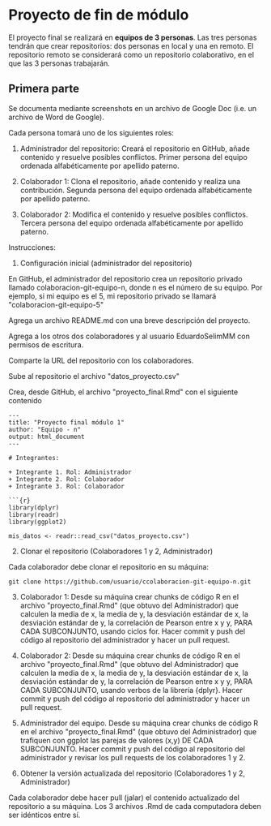 # Proyecto de fin de módulo

El proyecto final se realizará en **equipos de 3 personas**. Las tres personas tendrán que crear repositorios: dos personas en local y una en remoto. El repositorio remoto se considerará como un repositorio colaborativo, en el que las 3 personas trabajarán.

## Primera parte

Se documenta mediante screenshots en un archivo de Google Doc (i.e. un archivo de Word de Google).

Cada persona tomará uno de los siguientes roles:

1. Administrador del repositorio: Creará el repositorio en GitHub, añade contenido y resuelve posibles conflictos. Primer persona del equipo ordenada alfabéticamente por apellido paterno.

2. Colaborador 1: Clona el repositorio, añade contenido y realiza una contribución. Segunda persona del equipo ordenada alfabéticamente por apellido paterno.

3. Colaborador 2: Modifica el contenido y resuelve posibles conflictos. Tercera persona del equipo ordenada alfabéticamente por apellido paterno.

Instrucciones:

1. Configuración inicial (administrador del repositorio)

En GitHub, el administrador del repositorio crea un repositorio privado llamado colaboracion-git-equipo-n, donde n es el número de su equipo. Por ejemplo, si mi equipo es el 5, mi repositorio privado se llamará "colaboracion-git-equipo-5"

Agrega un archivo README.md con una breve descripción del proyecto.

Agrega a los otros dos colaboradores y al usuario EduardoSelimMM con permisos de escritura.

Comparte la URL del repositorio con los colaboradores.

Sube al repositorio el archivo "datos_proyecto.csv"

Crea, desde GitHub, el archivo "proyecto_final.Rmd" con el siguiente contenido

```
---
title: "Proyecto final módulo 1"
author: "Equipo - n"
output: html_document
---

# Integrantes:

+ Integrante 1. Rol: Administrador
+ Integrante 2. Rol: Colaborador
+ Integrante 3. Rol: Colaborador

```{r}
library(dplyr)
library(readr)
library(ggplot2)

mis_datos <- readr::read_csv("datos_proyecto.csv")
```

2. Clonar el repositorio (Colaboradores 1 y 2, Administrador)

Cada colaborador debe clonar el repositorio en su máquina:

```
git clone https://github.com/usuario/ccolaboracion-git-equipo-n.git
```

3. Colaborador 1: Desde su máquina crear chunks de código R en el archivo "proyecto_final.Rmd" (que obtuvo del Administrador) que calculen la media de x, la media de y, la desviación estándar de x, la desviación estándar de y, la correlación de Pearson entre x y y, PARA CADA SUBCONJUNTO, usando ciclos for. Hacer commit y push del código al repositorio del administrador y hacer un pull request.

4. Colaborador 2: Desde su máquina crear chunks de código R en el archivo "proyecto_final.Rmd" (que obtuvo del Administrador) que calculen la media de x, la media de y, la desviación estándar de x, la desviación estándar de y, la correlación de Pearson entre x y y, PARA CADA SUBCONJUNTO, usando verbos de la librería {dplyr}. Hacer commit y push del código al repositorio del administrador y hacer un pull request.

5. Administrador del equipo. Desde su máquina crear chunks de código R en el archivo "proyecto_final.Rmd" (que obtuvo del Administrador) que trafiquen con ggplot las parejas de valores (x,y) DE CADA SUBCONJUNTO. Hacer commit y push del código al repositorio del administrador y revisar los pull requests de los colaboradores 1 y 2.

6. Obtener la versión actualizada del repositorio (Colaboradores 1 y 2, Administrador)

Cada colaborador debe hacer pull (jalar) el contenido actualizado del repositorio a su máquina. Los 3 archivos .Rmd de cada computadora deben ser idénticos entre sí.
